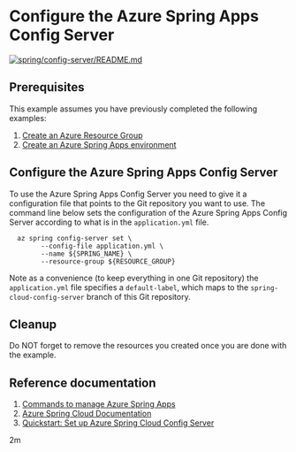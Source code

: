
# Configure the Azure Spring Apps Config Server

[![spring/config-server/README.md](https://github.com/Azure-Samples/java-on-azure-examples/actions/workflows/spring_config-server_README_md.yml/badge.svg)](https://github.com/Azure-Samples/java-on-azure-examples/actions/workflows/spring_config-server_README_md.yml)

## Prerequisites

This example assumes you have previously completed the following examples:

1. [Create an Azure Resource Group](../../group/create/README.md)
1. [Create an Azure Spring Apps environment](../create/README.md)

<!-- workflow.cron(0 10 * * 1) -->
<!-- workflow.include(../create/README.md) -->
<!-- workflow.run() 

  cd spring/config-server

  -->

## Configure the Azure Spring Apps Config Server

To use the Azure Spring Apps Config Server you need to give it a configuration
file that points to the Git repository you want to use. The command line below
sets the configuration of the Azure Spring Apps Config Server according to what
is in the `application.yml` file.

```shell
  az spring config-server set \
        --config-file application.yml \
        --name ${SPRING_NAME} \
        --resource-group ${RESOURCE_GROUP}
```

Note as a convenience (to keep everything in one Git repository) the `application.yml`
file specifies a `default-label`, which maps to the `spring-cloud-config-server`
branch of this Git repository.

<!-- workflow.run() 

  cd ../..

  -->

## Cleanup

<!-- workflow.directOnly()

  az group delete --name $RESOURCE_GROUP --yes || true

  -->

Do NOT forget to remove the resources you created once you are done with the example.

## Reference documentation

1. [Commands to manage Azure Spring Apps](https://docs.microsoft.com/cli/azure/spring)
1. [Azure Spring Cloud Documentation](https://docs.microsoft.com/azure/spring-cloud/)
1. [Quickstart: Set up Azure Spring Cloud Config Server](https://docs.microsoft.com/azure/spring-cloud/quickstart-setup-config-server?pivots=programming-language-java)

2m
